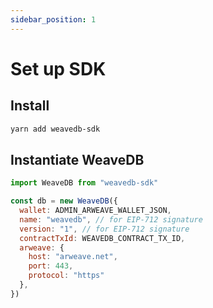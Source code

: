 ```yaml
---
sidebar_position: 1
---
```

# Set up SDK

## Install

```bash
yarn add weavedb-sdk
```

## Instantiate WeaveDB

```js
import WeaveDB from "weavedb-sdk"

const db = new WeaveDB({
  wallet: ADMIN_ARWEAVE_WALLET_JSON,
  name: "weavedb", // for EIP-712 signature
  version: "1", // for EIP-712 signature
  contractTxId: WEAVEDB_CONTRACT_TX_ID,
  arweave: {
    host: "arweave.net",
    port: 443,
    protocol: "https"
  },
})
```
